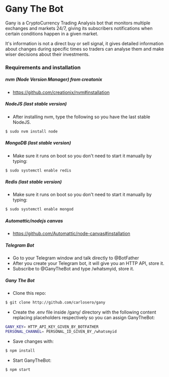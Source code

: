 # Gany The Bot


Gany is a CryptoCurrency Trading Analysis bot that monitors multiple exchanges and markets 24/7, giving its subscribers notifications when certain conditions happen in a given market.

It's information is not a direct buy or sell signal, it gives detailed information about changes during specific times so traders can analyse them and make wiser decisions about their investments.


### Requirements and installation

##### nvm (Node Version Manager) from creatonix

- https://github.com/creationix/nvm#installation

##### NodeJS (last stable version)

- After installing nvm, type the following so you have the last stable NodeJS.
```sh
$ sudo nvm install node
```

##### MongoDB (last stable version)

- Make sure it runs on boot so you don't need to start it manually by typing:
```sh
$ sudo systemctl enable redis
```

##### Redis (last stable version)

- Make sure it runs on boot so you don't need to start it manually by typing:
```sh
$ sudo systemctl enable mongod
```

##### Automattic/nodejs canvas

- https://github.com/Automattic/node-canvas#installation

##### Telegram Bot

- Go to your Telegram window and talk directly to @BotFather
- After you create your Telegram bot, it will give you an HTTP API, store it.
- Subscribe to @GanyTheBot and type /whatsmyid, store it.

##### Gany The Bot

- Clone this repo:
```sh
$ git clone http://github.com/carlosero/gany
```
- Create the .env file inside /gany/ directory with the following content replacing placeholders respectively so you can assign GanyTheBot:

```sh
GANY_KEY= HTTP_API_KEY_GIVEN_BY_BOTFATHER
PERSONAL_CHANNEL= PERSONAL_ID_GIVEN_BY_/whatsmyid
```

- Save changes with:
```sh
$ npm install
```

- Start GanyTheBot:
```sh
$ npm start
```